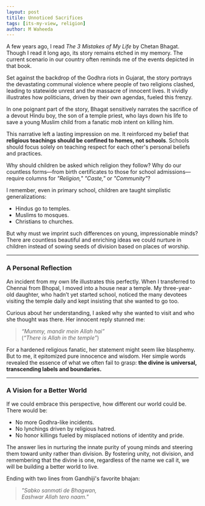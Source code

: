 ```yaml
---
layout: post
titile: Unnoticed Sacrifices
tags: [its-my-view, religion]
author: M Waheeda
---
```


A few years ago, I read *The 3 Mistakes of My Life* by Chetan Bhagat. Though I read it long ago, its story remains etched in my memory. The current scenario in our country often reminds me of the events depicted in that book.

Set against the backdrop of the Godhra riots in Gujarat, the story portrays the devastating communal violence where people of two religions clashed, leading to statewide unrest and the massacre of innocent lives. It vividly illustrates how politicians, driven by their own agendas, fueled this frenzy. 

In one poignant part of the story, Bhagat sensitively narrates the sacrifice of a devout Hindu boy, the son of a temple priest, who lays down his life to save a young Muslim child from a fanatic mob intent on killing him.

This narrative left a lasting impression on me. It reinforced my belief that **religious teachings should be confined to homes, not schools**. Schools should focus solely on teaching respect for each other's personal beliefs and practices. 

Why should children be asked which religion they follow? Why do our countless forms—from birth certificates to those for school admissions—require columns for *"Religion,"* *"Caste,"* or *"Community"*?

I remember, even in primary school, children are taught simplistic generalizations:  
- Hindus go to temples.  
- Muslims to mosques.  
- Christians to churches.  

But why must we imprint such differences on young, impressionable minds? There are countless beautiful and enriching ideas we could nurture in children instead of sowing seeds of division based on places of worship.

---

### A Personal Reflection

An incident from my own life illustrates this perfectly. When I transferred to Chennai from Bhopal, I moved into a house near a temple. My three-year-old daughter, who hadn’t yet started school, noticed the many devotees visiting the temple daily and kept insisting that she wanted to go too.  

Curious about her understanding, I asked why she wanted to visit and who she thought was there. Her innocent reply stunned me:  

> *“Mummy, mandir mein Allah hai”*  
> (*“There is Allah in the temple”*)

For a hardened religious fanatic, her statement might seem like blasphemy. But to me, it epitomized pure innocence and wisdom. Her simple words revealed the essence of what we often fail to grasp: **the divine is universal, transcending labels and boundaries.**

---

### A Vision for a Better World

If we could embrace this perspective, how different our world could be. There would be:  
- No more Godhra-like incidents.  
- No lynchings driven by religious hatred.  
- No honor killings fueled by misplaced notions of identity and pride.

The answer lies in nurturing the innate purity of young minds and steering them toward unity rather than division. By fostering unity, not division, and remembering that the divine is one, regardless of the name we call it, we will be building a better world to live.

Ending with two lines from Gandhiji's favorite bhajan:

> *"Sabko sanmati de Bhagwan,*  
> *Eashwar Allah tero naam."*
